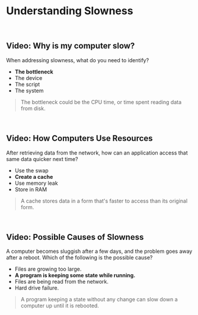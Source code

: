 # Understanding Slowness

<br>

## Video: Why is my computer slow?

When addressing slowness, what do you need to identify?

* **The bottleneck**
* The device
* The script
* The system 

> The bottleneck could be the CPU time, or time spent reading data from disk.

<br>

## Video: How Computers Use Resources

After retrieving data from the network, how can an application access that same data quicker next time?

* Use the swap
* **Create a cache**
* Use memory leak
* Store in RAM

> A cache stores data in a form that's faster to access than its original form.

<br>

## Video: Possible Causes of Slowness

A computer becomes sluggish after a few days, and the problem goes away after a reboot. Which of the following is the possible cause?

* Files are growing too large.
* **A program is keeping some state while running.**
* Files are being read from the network.
* Hard drive failure.

> A program keeping a state without any change can slow down a computer up until it is rebooted.